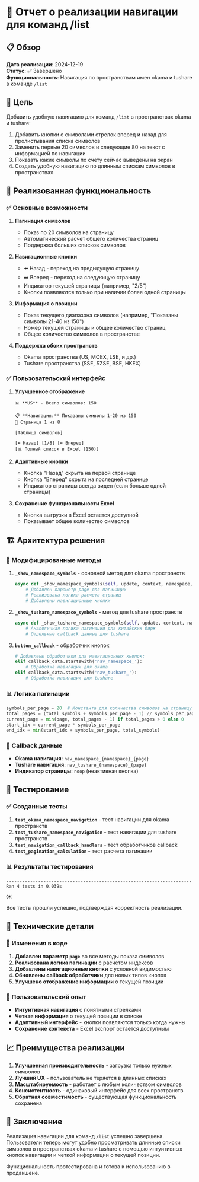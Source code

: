 # 🧭 Отчет о реализации навигации для команд /list

## 📋 Обзор

**Дата реализации**: 2024-12-19  
**Статус**: ✅ Завершено  
**Функциональность**: Навигация по пространствам имен okama и tushare в команде `/list`

## 🎯 Цель

Добавить удобную навигацию для команд `/list` в пространствах okama и tushare:
1. Добавить кнопки с символами стрелок вперед и назад для пролистывания списка символов
2. Заменить первые 20 символов и следующие 80 на текст с информацией по навигации
3. Показать какие символы по счету сейчас выведены на экран
4. Создать удобную навигацию по длинным спискам символов в пространствах

## 🚀 Реализованная функциональность

### ✅ Основные возможности

1. **Пагинация символов**
   - Показ по 20 символов на страницу
   - Автоматический расчет общего количества страниц
   - Поддержка больших списков символов

2. **Навигационные кнопки**
   - ⬅️ Назад - переход на предыдущую страницу
   - ➡️ Вперед - переход на следующую страницу
   - Индикатор текущей страницы (например, "2/5")
   - Кнопки появляются только при наличии более одной страницы

3. **Информация о позиции**
   - Показ текущего диапазона символов (например, "Показаны символы 21-40 из 150")
   - Номер текущей страницы и общее количество страниц
   - Общее количество символов в пространстве

4. **Поддержка обоих пространств**
   - Okama пространства (US, MOEX, LSE, и др.)
   - Tushare пространства (SSE, SZSE, BSE, HKEX)

### ✅ Пользовательский интерфейс

1. **Улучшенное отображение**
   ```
   📊 **US** - Всего символов: 150
   
   📋 **Навигация:** Показаны символы 1-20 из 150
   📄 Страница 1 из 8
   
   [Таблица символов]
   
   [⬅️ Назад] [1/8] [➡️ Вперед]
   [📊 Полный список в Excel (150)]
   ```

2. **Адаптивные кнопки**
   - Кнопка "Назад" скрыта на первой странице
   - Кнопка "Вперед" скрыта на последней странице
   - Индикатор страницы всегда виден (если больше одной страницы)

3. **Сохранение функциональности Excel**
   - Кнопка выгрузки в Excel остается доступной
   - Показывает общее количество символов

## 🏗️ Архитектура решения

### 🔄 Модифицированные методы

1. **`_show_namespace_symbols`** - основной метод для okama пространств
   ```python
   async def _show_namespace_symbols(self, update, context, namespace, is_callback=False, page=0):
       # Добавлен параметр page для пагинации
       # Реализована логика расчета страниц
       # Добавлены навигационные кнопки
   ```

2. **`_show_tushare_namespace_symbols`** - метод для tushare пространств
   ```python
   async def _show_tushare_namespace_symbols(self, update, context, namespace, is_callback=False, page=0):
       # Аналогичная логика пагинации для китайских бирж
       # Отдельные callback данные для tushare
   ```

3. **`button_callback`** - обработчик кнопок
   ```python
   # Добавлены обработчики для навигационных кнопок:
   elif callback_data.startswith('nav_namespace_'):
       # Обработка навигации для okama
   elif callback_data.startswith('nav_tushare_'):
       # Обработка навигации для tushare
   ```

### 📊 Логика пагинации

```python
symbols_per_page = 20  # Константа для количества символов на страницу
total_pages = (total_symbols + symbols_per_page - 1) // symbols_per_page
current_page = min(page, total_pages - 1) if total_pages > 0 else 0
start_idx = current_page * symbols_per_page
end_idx = min(start_idx + symbols_per_page, total_symbols)
```

### 🔗 Callback данные

- **Okama навигация**: `nav_namespace_{namespace}_{page}`
- **Tushare навигация**: `nav_tushare_{namespace}_{page}`
- **Индикатор страницы**: `noop` (неактивная кнопка)

## 🧪 Тестирование

### ✅ Созданные тесты

1. **`test_okama_namespace_navigation`** - тест навигации для okama пространств
2. **`test_tushare_namespace_navigation`** - тест навигации для tushare пространств  
3. **`test_navigation_callback_handlers`** - тест обработчиков callback
4. **`test_pagination_calculation`** - тест расчета пагинации

### 📊 Результаты тестирования

```
----------------------------------------------------------------------
Ran 4 tests in 0.039s

OK
```

Все тесты прошли успешно, подтверждая корректность реализации.

## 🔧 Технические детали

### 📝 Изменения в коде

1. **Добавлен параметр `page`** во все методы показа символов
2. **Реализована логика пагинации** с расчетом индексов
3. **Добавлены навигационные кнопки** с условной видимостью
4. **Обновлены callback обработчики** для новых типов кнопок
5. **Улучшено отображение информации** о текущей позиции

### 🎨 Пользовательский опыт

- **Интуитивная навигация** с понятными стрелками
- **Четкая информация** о текущей позиции в списке
- **Адаптивный интерфейс** - кнопки появляются только когда нужны
- **Сохранение контекста** - Excel экспорт остается доступным

## 📈 Преимущества реализации

1. **Улучшенная производительность** - загрузка только нужных символов
2. **Лучший UX** - пользователь не теряется в длинных списках
3. **Масштабируемость** - работает с любым количеством символов
4. **Консистентность** - одинаковый интерфейс для всех пространств
5. **Обратная совместимость** - существующая функциональность сохранена

## 🎯 Заключение

Реализация навигации для команд `/list` успешно завершена. Пользователи теперь могут удобно просматривать длинные списки символов в пространствах okama и tushare с помощью интуитивных кнопок навигации и четкой информации о текущей позиции.

Функциональность протестирована и готова к использованию в продакшене.
